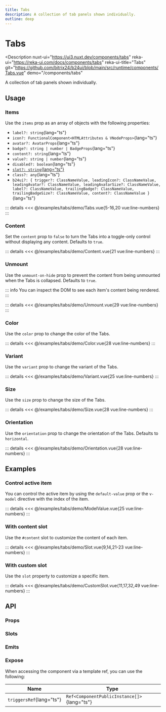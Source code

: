 ```yaml
---
title: Tabs
description: A collection of tab panels shown individually.
outline: deep
---
```

<script setup>
import TabsExample from '/examples/tabs/Tabs.vue';
import ContentExample from '/examples/tabs/Content.vue';
import UnmountExample from '/examples/tabs/Unmount.vue';
import ColorExample from '/examples/tabs/Color.vue';
import VariantExample from '/examples/tabs/Variant.vue';
import SizeExample from '/examples/tabs/Size.vue';
import OrientationExample from '/examples/tabs/Orientation.vue';
import ModelValueExample from '/examples/tabs/ModelValue.vue';
import SlotExample from '/examples/tabs/Slot.vue';
import CustomSlotExample from '/examples/tabs/CustomSlot.vue';
</script>
# Tabs

<Description
  nuxt-ui="https://ui3.nuxt.dev/components/tabs"
  reka-ui="https://reka-ui.com/docs/components/tabs"
  reka-ui-title="Tabs"
  git="https://github.com/bitrix24/b24ui/blob/main/src/runtime/components/Tabs.vue"
  demo="/components/tabs"
>
  A collection of tab panels shown individually.
</Description>

## Usage

### Items

Use the `items` prop as an array of objects with the following properties:

- `label?: string`{lang="ts"}
- `icon?: FunctionalComponent<HTMLAttributes & VNodeProps>`{lang="ts"}
- `avatar?: AvatarProps`{lang="ts"}
- `badge?: string | number | BadgeProps`{lang="ts"}
- `content?: string`{lang="ts"}
- `value?: string | number`{lang="ts"}
- `disabled?: boolean`{lang="ts"}
- [`slot?: string`{lang="ts"}](#with-custom-slot)
- `class?: any`{lang="ts"}
- `b24ui?: { trigger?: ClassNameValue, leadingIcon?: ClassNameValue, leadingAvatar?: ClassNameValue, leadingAvatarSize?: ClassNameValue, label?: ClassNameValue, trailingBadge?: ClassNameValue, trailingBadgeSize?: ClassNameValue, content?: ClassNameValue }`{lang="ts"}

<div class="lg:min-h-[160px]">
  <ClientOnly>
    <TabsExample />
  </ClientOnly>
</div>

::: details
<<< @/examples/tabs/demo/Tabs.vue{5-16,20 vue:line-numbers}
:::

### Content

Set the `content` prop to `false` to turn the Tabs into a toggle-only control without displaying any content. Defaults to `true`.

<div class="lg:min-h-[160px]">
  <ClientOnly>
    <ContentExample />
  </ClientOnly>
</div>

::: details
<<< @/examples/tabs/demo/Content.vue{21 vue:line-numbers}
:::

### Unmount

Use the `unmount-on-hide` prop to prevent the content from being unmounted when the Tabs is collapsed. Defaults to `true`.

::: info
You can inspect the DOM to see each item's content being rendered.
:::

<div class="lg:min-h-[275px]">
  <ClientOnly>
    <UnmountExample />
  </ClientOnly>
</div>

::: details
<<< @/examples/tabs/demo/Unmount.vue{29 vue:line-numbers}
:::

### Color

Use the `color` prop to change the color of the Tabs.

<div class="lg:min-h-[275px]">
  <ClientOnly>
    <ColorExample />
  </ClientOnly>
</div>

::: details
<<< @/examples/tabs/demo/Color.vue{28 vue:line-numbers}
:::

### Variant

Use the `variant` prop to change the variant of the Tabs.

<div class="lg:min-h-[275px]">
  <ClientOnly>
    <VariantExample />
  </ClientOnly>
</div>

::: details
<<< @/examples/tabs/demo/Variant.vue{25 vue:line-numbers}
:::

### Size

Use the `size` prop to change the size of the Tabs.

<div class="lg:min-h-[275px]">
  <ClientOnly>
    <SizeExample />
  </ClientOnly>
</div>

::: details
<<< @/examples/tabs/demo/Size.vue{28 vue:line-numbers}
:::

### Orientation

Use the `orientation` prop to change the orientation of the Tabs. Defaults to `horizontal`.

<div class="lg:min-h-[275px]">
  <ClientOnly>
    <OrientationExample />
  </ClientOnly>
</div>

::: details
<<< @/examples/tabs/demo/Orientation.vue{28 vue:line-numbers}
:::

## Examples

### Control active item

You can control the active item by using the `default-value` prop or the `v-model` directive with the index of the item.

<div class="lg:min-h-[160px]">
  <ClientOnly>
    <ModelValueExample />
  </ClientOnly>
</div>

::: details
<<< @/examples/tabs/demo/ModelValue.vue{25 vue:line-numbers}
:::

### With content slot

Use the `#content` slot to customize the content of each item.

<div class="lg:min-h-[160px]">
  <ClientOnly>
    <SlotExample />
  </ClientOnly>
</div>

::: details
<<< @/examples/tabs/demo/Slot.vue{9,14,21-23 vue:line-numbers}
:::

### With custom slot

Use the `slot` property to customize a specific item.

<div class="lg:min-h-[160px]">
  <ClientOnly>
    <CustomSlotExample />
  </ClientOnly>
</div>

::: details
<<< @/examples/tabs/demo/CustomSlot.vue{11,17,32,49 vue:line-numbers}
:::

## API

### Props

<ComponentProps component="Tabs" />

### Slots

<ComponentSlots component="Tabs" />

### Emits

<ComponentEmits component="Tabs" />

### Expose

When accessing the component via a template ref, you can use the following:

| Name                     | Type                                        |
|--------------------------|---------------------------------------------|
| `triggersRef`{lang="ts"} | `Ref<ComponentPublicInstance[]>`{lang="ts"} |

